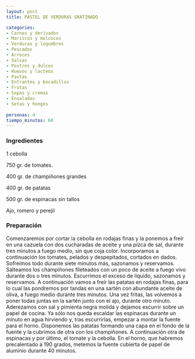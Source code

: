 ```yaml
---
layout: post
title: PASTEL DE VERDURAS GRATINADO

categories:
- Carnes y derivados
- Mariscos y moluscos
- Verduras y legumbres
- Pescados
- Arroces
- Salsas
- Postres y dulces
- Huevos y lacteos
- Pastas
- Entrantes y bocadillos
- Frutas
- Sopas y cremas
- Ensaladas
- Setas y hongos
 
personas: 4 
tiempo_minutos: 60 
---
```

<h3>Ingredientes</h3>
1 cebolla

750 gr. de tomates.

400 gr. de champiñones grandes

400 gr. de patatas

500 gr. de espinacas sin tallos

Ajo, romero y perejil

<h3>Preparación</h3>
Comenzaremos por cortar la cebolla en rodajas finas y la ponemos a freír en una cazuela con dos cucharadas de aceite y una pizca de sal, durante tres minutos a fuego medio, sin que coja color. Incorporamos a continuación los tomates, pelados y despepitados, cortados en dados. Sofreímos todo durante siete minutos más, sazonamos y reservamos. Salteamos los champiñones fileteados con un poco de aceite a fuego vivo durante dos o tres minutos. Escurrimos el exceso de líquido, sazonamos y reservamos. A continuación vamos a freír las patatas en rodajas finas, para lo cual las pondremos por tandas en una sartén con abundante aceite de oliva, a fuego medio durante tres minutos. Una vez fritas, las volvemos a poner todas juntas en la sartén junto con el ajo, durante otro minuto. Aderezamos con sal y pimienta negra molida y dejamos escurrir sobre un papel de cocina. Ya sólo nos queda escaldar las espinacas durante un minuto en agua hirviendo y, tras escurrirlas, empezar a montar la fuente para el horno. Disponemos las patatas formando una capa en el fondo de la fuente y la cubrimos de otra con los champiñones. A continuación otra de espinacas y por último, el tomate y la cebolla. En el horno, que habremos precalentado a 190 grados, metemos la fuente cubierta de papel de aluminio durante 40 minutos.

